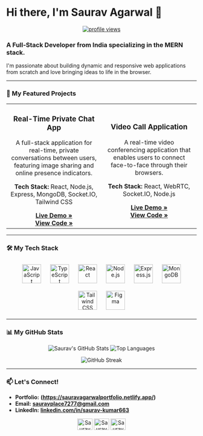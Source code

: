# Hi there, I'm Saurav Agarwal 👋

<p align="center">
  <a href="https://github.com/SauravAgarwal6">
    <img src="https://komarev.com/ghpvc/?username=SauravAgarwal6&label=Profile%20Views&color=0e75b6&style=flat-square" alt="profile views"/>
  </a>
</p>

### A Full-Stack Developer from India specializing in the MERN stack.

I'm passionate about building dynamic and responsive web applications from scratch and love bringing ideas to life in the browser.

---

### 🚀 My Featured Projects

<table>
<tr>
<td width="50%">
<h3 align="center">Real-Time Private Chat App</h3>
<div align="center">
<p>A full-stack application for real-time, private conversations between users, featuring image sharing and online presence indicators.</p>
<p>
<strong>Tech Stack:</strong> React, Node.js, Express, MongoDB, Socket.IO, Tailwind CSS
</p>
<a href="https://full-stack-chat-app-ztvs.onrender.com/" target="_blank"><strong>Live Demo »</strong></a>
<br>
<a href="https://github.com/SauravAgarwal6/Full-Stack-Chat-App" target="_blank"><strong>View Code »</strong></a>
</div>
</td>
<td width="50%">
<h3 align="center">Video Call Application</h3>
<div align="center">
<p>A real-time video conferencing application that enables users to connect face-to-face through their browsers.</p>
<p>
<strong>Tech Stack:</strong> React, WebRTC, Socket.IO, Node.js
</p>
<a href="https://call-app-by-saurav.netlify.app/" target="_blank"><strong>Live Demo »</strong></a>
<br>
<a href="https://github.com/SauravAgarwal6/CallApp" target="_blank"><strong>View Code »</strong></a>
</div>
</td>
</tr>
</table>

---

### 🛠️ My Tech Stack

<p align="center">
  <a href="https://developer.mozilla.org/en-US/docs/Web/JavaScript" target="_blank"><img style="margin: 10px" src="https://profilinator.rishav.dev/skills-assets/javascript-original.svg" alt="JavaScript" height="50" /></a>
  <a href="https://www.typescriptlang.org/" target="_blank"><img style="margin: 10px" src="https://profilinator.rishav.dev/skills-assets/typescript-original.svg" alt="TypeScript" height="50" /></a>
  <a href="https://reactjs.org/" target="_blank"><img style="margin: 10px" src="https://profilinator.rishav.dev/skills-assets/react-original-wordmark.svg" alt="React" height="50" /></a>
  <a href="https://nodejs.org/" target="_blank"><img style="margin: 10px" src="https://profilinator.rishav.dev/skills-assets/nodejs-original-wordmark.svg" alt="Node.js" height="50" /></a>
  <a href="https://expressjs.com/" target="_blank"><img style="margin: 10px" src="https://profilinator.rishav.dev/skills-assets/express-original-wordmark.svg" alt="Express.js" height="50" /></a>
  <a href="https://www.mongodb.com/" target="_blank"><img style="margin: 10px" src="https://profilinator.rishav.dev/skills-assets/mongodb-original-wordmark.svg" alt="MongoDB" height="50" /></a>
  <a href="https://tailwindcss.com/" target="_blank"><img style="margin: 10px" src="https://profilinator.rishav.dev/skills-assets/tailwindcss.svg" alt="Tailwind CSS" height="50" /></a>
  <a href="https://www.figma.com/" target="_blank"><img style="margin: 10px" src="https://profilinator.rishav.dev/skills-assets/figma-icon.svg" alt="Figma" height="50" /></a>
</p>

---

### 📊 My GitHub Stats

<p align="center">
  <img align="center" src="https://github-readme-stats.vercel.app/api?username=SauravAgarwal6&show_icons=true&theme=tokyonight&cache_seconds=3600" alt="Saurav's GitHub Stats" />
  <img align="center" src="https://github-readme-stats.vercel.app/api/top-langs/?username=SauravAgarwal6&layout=compact&theme=tokyonight&cache_seconds=3600" alt="Top Languages" />
</p>
<p align="center">
  <img align="center" src="https://github-readme-streak-stats.herokuapp.com/?user=SauravAgarwal6&theme=tokyonight" alt="GitHub Streak" />
</p>

---

### 📫 Let's Connect!

-   **Portfolio:** **(https://sauravagarwalportfolio.netlify.app/)**
-   **Email:** **sauravplace7277@gmail.com**
-   **LinkedIn:** **[linkedin.com/in/saurav-kumar663](https://www.linkedin.com/in/saurav-kumar663/)**

<p align="center">
  <a href="https://www.linkedin.com/in/saurav-kumar663/" target="blank"><img align="center" src="https://raw.githubusercontent.com/rahuldkjain/github-profile-readme-generator/master/src/images/icons/Social/linked-in-alt.svg" alt="Saurav Kumar's LinkedIn" height="30" width="40" /></a>
  <a href="https://x.com/saurav_agarwal1" target="blank"><img align="center" src="https://raw.githubusercontent.com/rahuldkjain/github-profile-readme-generator/master/src/images/icons/Social/twitter.svg" alt="Saurav Agarwal's Twitter" height="30" width="40" /></a>
  <a href="https://www.instagram.com/saurav_agarwal7277" target="blank"><img align="center" src="https://raw.githubusercontent.com/rahuldkjain/github-profile-readme-generator/master/src/images/icons/Social/instagram.svg" alt="Saurav Agarwal's Instagram" height="30" width="40" /></a>
</p>
